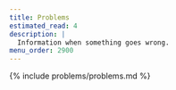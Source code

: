 ```yaml
---
title: Problems
estimated_read: 4
description: |
  Information when something goes wrong.
menu_order: 2900
---
```


{% include problems/problems.md %}
